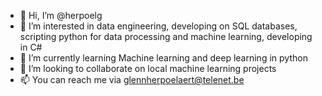 - 👋 Hi, I’m @herpoelg
- 👀 I’m interested in data engineering, developing on SQL databases, scripting python for data processing and machine learning, developing in C#
- 🌱 I’m currently learning Machine learning and deep learning in python
- 💞️ I’m looking to collaborate on local machine learning projects
- 📫 You can reach me via glennherpoelaert@telenet.be

<!---
herpoelg/herpoelg is a ✨ special ✨ repository because its `README.md` (this file) appears on your GitHub profile.
You can click the Preview link to take a look at your changes.
--->
